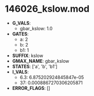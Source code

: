 # 146026_kslow.mod

- **G_VALS**:
  - gbar_kslow: 1.0
- **GATES**:
  - a: 2
  - b: 2
  - b1: 1
- **SUFFIX**: kslow
- **GMAX_NAME**: gbar_kslow
- **STATES**: ['a', 'b', 'b1']
- **I_VALS**:
  - 6.3: 6.875202924845847e-05
  - 37: 0.0008867270306205871
- **ERROR_FLAGS**: []
